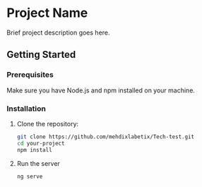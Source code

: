 # Project Name

Brief project description goes here.

## Getting Started

### Prerequisites

Make sure you have Node.js and npm installed on your machine.

### Installation

1. Clone the repository:

   ```bash
   git clone https://github.com/mehdixlabetix/Tech-test.git
   cd your-project
   npm install
2. Run the server
    ```bash
    ng serve
